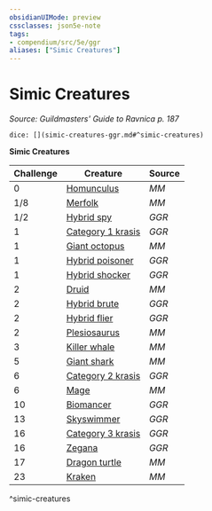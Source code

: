 ```yaml
---
obsidianUIMode: preview
cssclasses: json5e-note
tags:
- compendium/src/5e/ggr
aliases: ["Simic Creatures"]
---
```

# Simic Creatures
*Source: Guildmasters' Guide to Ravnica p. 187* 

`dice: [](simic-creatures-ggr.md#^simic-creatures)`

**Simic Creatures**

| Challenge | Creature | Source |
|-----------|----------|--------|
| 0 | [Homunculus](b_homunculus.md) | *MM* |
| 1/8 | [Merfolk](b_merfolk.md) | *MM* |
| 1/2 | [Hybrid spy](b_hybrid-spy-ggr.md) | *GGR* |
| 1 | [Category 1 krasis](b_category-1-krasis-ggr.md) | *GGR* |
| 1 | [Giant octopus](b_giant-octopus.md) | *MM* |
| 1 | [Hybrid poisoner](b_hybrid-poisoner-ggr.md) | *GGR* |
| 1 | [Hybrid shocker](b_hybrid-shocker-ggr.md) | *GGR* |
| 2 | [Druid](b_druid.md) | *MM* |
| 2 | [Hybrid brute](b_hybrid-brute-ggr.md) | *GGR* |
| 2 | [Hybrid flier](b_hybrid-flier-ggr.md) | *GGR* |
| 2 | [Plesiosaurus](b_plesiosaurus.md) | *MM* |
| 3 | [Killer whale](b_killer-whale.md) | *MM* |
| 5 | [Giant shark](b_giant-shark.md) | *MM* |
| 6 | [Category 2 krasis](b_category-2-krasis-ggr.md) | *GGR* |
| 6 | [Mage](b_mage.md) | *MM* |
| 10 | [Biomancer](b_biomancer-ggr.md) | *GGR* |
| 13 | [Skyswimmer](b_skyswimmer-ggr.md) | *GGR* |
| 16 | [Category 3 krasis](b_category-3-krasis-ggr.md) | *GGR* |
| 16 | [Zegana](b_zegana-ggr.md) | *GGR* |
| 17 | [Dragon turtle](b_dragon-turtle.md) | *MM* |
| 23 | [Kraken](2.%20GM%20Tools/5eTools%20Compendium%20&%20Rules/z_compendium/bestiary/monstrosity/b_kraken.md) | *MM* |
^simic-creatures